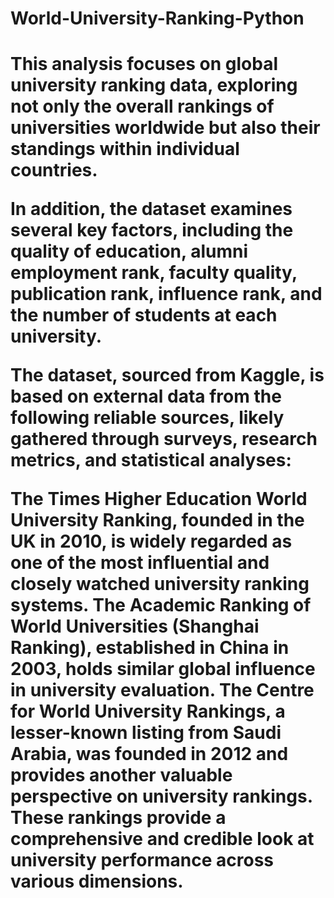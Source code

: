 <h1>World-University-Ranking-Python<h1>


This analysis focuses on global university ranking data, exploring not only the overall rankings of universities worldwide but also their standings within individual countries.

In addition, the dataset examines several key factors, including the quality of education, alumni employment rank, faculty quality, publication rank, influence rank, and the number of students at each university.

The dataset, sourced from Kaggle, is based on external data from the following reliable sources, likely gathered through surveys, research metrics, and statistical analyses:

The Times Higher Education World University Ranking, founded in the UK in 2010, is widely regarded as one of the most influential and closely watched university ranking systems.
The Academic Ranking of World Universities (Shanghai Ranking), established in China in 2003, holds similar global influence in university evaluation.
The Centre for World University Rankings, a lesser-known listing from Saudi Arabia, was founded in 2012 and provides another valuable perspective on university rankings.
These rankings provide a comprehensive and credible look at university performance across various dimensions.
